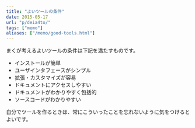```yaml
---
title: "よいツールの条件"
date: 2015-05-17
url: "p/deia4to/"
tags: ["memo"]
aliases: ["/memo/good-tools.html"]
---
```



まくが考えるよいツールの条件は下記を満たすものです。

* インストールが簡単
* ユーザインタフェースがシンプル
* 拡張・カスタマイズが容易
* ドキュメントにアクセスしやすい
* ドキュメントがわかりやすく包括的
* ソースコードがわかりやすい

自分でツールを作るときは、常にこういったことを忘れないように気をつけるとよいです。

